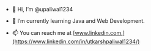 - 👋 Hi, I’m @upaliwal1234
<!-- - 👀 I’m interested in  -->
- 🌱 I’m currently learning Java and Web Development.
<!-- - 💞️ I’m looking to collaborate on ... -->
- 📫 You can reach me at [www.linkedin.com.](https://www.linkedin.com/in/utkarshpaliwal1234/)

<!---
upaliwal1234/upaliwal1234 is a ✨ special ✨ repository because its `README.md` (this file) appears on your GitHub profile.
You can click the Preview link to take a look at your changes.
--->
